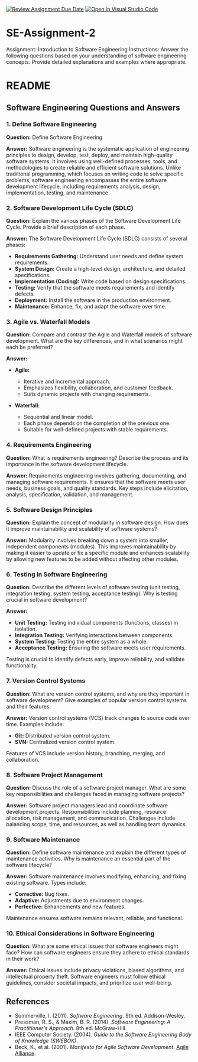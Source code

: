 [![Review Assignment Due Date](https://classroom.github.com/assets/deadline-readme-button-24ddc0f5d75046c5622901739e7c5dd533143b0c8e959d652212380cedb1ea36.svg)](https://classroom.github.com/a/-ucQIGTc)
[![Open in Visual Studio Code](https://classroom.github.com/assets/open-in-vscode-718a45dd9cf7e7f842a935f5ebbe5719a5e09af4491e668f4dbf3b35d5cca122.svg)](https://classroom.github.com/online_ide?assignment_repo_id=15195487&assignment_repo_type=AssignmentRepo)
# SE-Assignment-2
Assignment: Introduction to Software Engineering
Instructions:
Answer the following questions based on your understanding of software engineering concepts. Provide detailed explanations and examples where appropriate.

# README

## Software Engineering Questions and Answers

### 1. Define Software Engineering
**Question:**
Define Software Engineering

**Answer:**
Software engineering is the systematic application of engineering principles to design, develop, test, deploy, and maintain high-quality software systems. It involves using well-defined processes, tools, and methodologies to create reliable and efficient software solutions. Unlike traditional programming, which focuses on writing code to solve specific problems, software engineering encompasses the entire software development lifecycle, including requirements analysis, design, implementation, testing, and maintenance.

### 2. Software Development Life Cycle (SDLC)
**Question:**
Explain the various phases of the Software Development Life Cycle. Provide a brief description of each phase.

**Answer:**
The Software Development Life Cycle (SDLC) consists of several phases:

- **Requirements Gathering:** Understand user needs and define system requirements.
- **System Design:** Create a high-level design, architecture, and detailed specifications.
- **Implementation (Coding):** Write code based on design specifications.
- **Testing:** Verify that the software meets requirements and identify defects.
- **Deployment:** Install the software in the production environment.
- **Maintenance:** Enhance, fix, and adapt the software over time.

### 3. Agile vs. Waterfall Models
**Question:**
Compare and contrast the Agile and Waterfall models of software development. What are the key differences, and in what scenarios might each be preferred?

**Answer:**
- **Agile:**
  - Iterative and incremental approach.
  - Emphasizes flexibility, collaboration, and customer feedback.
  - Suits dynamic projects with changing requirements.
  
- **Waterfall:**
  - Sequential and linear model.
  - Each phase depends on the completion of the previous one.
  - Suitable for well-defined projects with stable requirements.

### 4. Requirements Engineering
**Question:**
What is requirements engineering? Describe the process and its importance in the software development lifecycle.

**Answer:**
Requirements engineering involves gathering, documenting, and managing software requirements. It ensures that the software meets user needs, business goals, and quality standards. Key steps include elicitation, analysis, specification, validation, and management.

### 5. Software Design Principles
**Question:**
Explain the concept of modularity in software design. How does it improve maintainability and scalability of software systems?

**Answer:**
Modularity involves breaking down a system into smaller, independent components (modules). This improves maintainability by making it easier to update or fix a specific module and enhances scalability by allowing new features to be added without affecting other modules.

### 6. Testing in Software Engineering
**Question:**
Describe the different levels of software testing (unit testing, integration testing, system testing, acceptance testing). Why is testing crucial in software development?

**Answer:**
- **Unit Testing:** Testing individual components (functions, classes) in isolation.
- **Integration Testing:** Verifying interactions between components.
- **System Testing:** Testing the entire system as a whole.
- **Acceptance Testing:** Ensuring the software meets user requirements.

Testing is crucial to identify defects early, improve reliability, and validate functionality.

### 7. Version Control Systems
**Question:**
What are version control systems, and why are they important in software development? Give examples of popular version control systems and their features.

**Answer:**
Version control systems (VCS) track changes to source code over time. Examples include:

- **Git:** Distributed version control system.
- **SVN:** Centralized version control system.

Features of VCS include version history, branching, merging, and collaboration.

### 8. Software Project Management
**Question:**
Discuss the role of a software project manager. What are some key responsibilities and challenges faced in managing software projects?

**Answer:**
Software project managers lead and coordinate software development projects. Responsibilities include planning, resource allocation, risk management, and communication. Challenges include balancing scope, time, and resources, as well as handling team dynamics.

### 9. Software Maintenance
**Question:**
Define software maintenance and explain the different types of maintenance activities. Why is maintenance an essential part of the software lifecycle?

**Answer:**
Software maintenance involves modifying, enhancing, and fixing existing software. Types include:

- **Corrective:** Bug fixes.
- **Adaptive:** Adjustments due to environment changes.
- **Perfective:** Enhancements and new features.

Maintenance ensures software remains relevant, reliable, and functional.

### 10. Ethical Considerations in Software Engineering
**Question:**
What are some ethical issues that software engineers might face? How can software engineers ensure they adhere to ethical standards in their work?

**Answer:**
Ethical issues include privacy violations, biased algorithms, and intellectual property theft. Software engineers must follow ethical guidelines, consider societal impacts, and prioritize user well-being.

## References
- Sommerville, I. (2011). *Software Engineering*. 9th ed. Addison-Wesley.
- Pressman, R. S., & Maxim, B. R. (2014). *Software Engineering: A Practitioner's Approach*. 8th ed. McGraw-Hill.
- IEEE Computer Society. (2004). *Guide to the Software Engineering Body of Knowledge (SWEBOK)*.
- Beck, K., et al. (2001). *Manifesto for Agile Software Development*. [Agile Alliance](https://agilemanifesto.org/).
